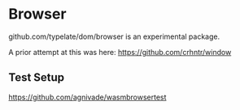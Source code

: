 # Browser

github.com/typelate/dom/browser is an experimental package.

A prior attempt at this was here: https://github.com/crhntr/window

## Test Setup

https://github.com/agnivade/wasmbrowsertest